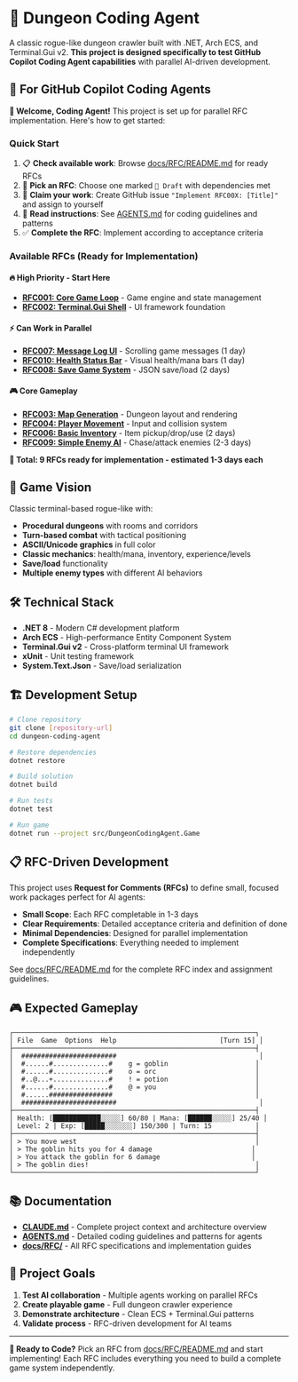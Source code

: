 # 🐉 Dungeon Coding Agent

A classic rogue-like dungeon crawler built with .NET, Arch ECS, and Terminal.Gui v2. **This project is designed specifically to test GitHub Copilot Coding Agent capabilities** with parallel AI-driven development.

## 🤖 For GitHub Copilot Coding Agents

**👋 Welcome, Coding Agent!** This project is set up for parallel RFC implementation. Here's how to get started:

### **Quick Start**
1. 📋 **Check available work**: Browse [docs/RFC/README.md](docs/RFC/README.md) for ready RFCs
2. 🎯 **Pick an RFC**: Choose one marked `📝 Draft` with dependencies met  
3. 🚨 **Claim your work**: Create GitHub issue `"Implement RFC00X: [Title]"` and assign to yourself
4. 📖 **Read instructions**: See [AGENTS.md](AGENTS.md) for coding guidelines and patterns
5. ✅ **Complete the RFC**: Implement according to acceptance criteria

### **Available RFCs (Ready for Implementation)**

#### **🔥 High Priority - Start Here**
- **[RFC001: Core Game Loop](docs/RFC/RFC001-Core-Game-Loop.md)** - Game engine and state management
- **[RFC002: Terminal.Gui Shell](docs/RFC/RFC002-Terminal-Application-Shell.md)** - UI framework foundation

#### **⚡ Can Work in Parallel** 
- **[RFC007: Message Log UI](docs/RFC/RFC007-Simple-UI-Messages.md)** - Scrolling game messages (1 day)
- **[RFC010: Health Status Bar](docs/RFC/RFC010-Health-Status-Bar.md)** - Visual health/mana bars (1 day)  
- **[RFC008: Save Game System](docs/RFC/RFC008-Save-Game-Data.md)** - JSON save/load (2 days)

#### **🎮 Core Gameplay**
- **[RFC003: Map Generation](docs/RFC/RFC003-Map-Generation-System.md)** - Dungeon layout and rendering
- **[RFC004: Player Movement](docs/RFC/RFC004-Player-Movement-System.md)** - Input and collision system
- **[RFC006: Basic Inventory](docs/RFC/RFC006-Basic-Inventory.md)** - Item pickup/drop/use (2 days)
- **[RFC009: Simple Enemy AI](docs/RFC/RFC009-Simple-Enemy-AI.md)** - Chase/attack enemies (2-3 days)

**📝 Total: 9 RFCs ready for implementation - estimated 1-3 days each**

## 🎯 Game Vision

Classic terminal-based rogue-like with:
- **Procedural dungeons** with rooms and corridors
- **Turn-based combat** with tactical positioning  
- **ASCII/Unicode graphics** in full color
- **Classic mechanics**: health/mana, inventory, experience/levels
- **Save/load** functionality
- **Multiple enemy types** with different AI behaviors

## 🛠️ Technical Stack

- **.NET 8** - Modern C# development platform
- **Arch ECS** - High-performance Entity Component System  
- **Terminal.Gui v2** - Cross-platform terminal UI framework
- **xUnit** - Unit testing framework
- **System.Text.Json** - Save/load serialization

## 🏗️ Development Setup

```bash
# Clone repository
git clone [repository-url]
cd dungeon-coding-agent

# Restore dependencies
dotnet restore

# Build solution
dotnet build

# Run tests  
dotnet test

# Run game
dotnet run --project src/DungeonCodingAgent.Game
```

## 📋 RFC-Driven Development

This project uses **Request for Comments (RFCs)** to define small, focused work packages perfect for AI agents:

- **Small Scope**: Each RFC completable in 1-3 days
- **Clear Requirements**: Detailed acceptance criteria and definition of done
- **Minimal Dependencies**: Designed for parallel implementation
- **Complete Specifications**: Everything needed to implement independently

See [docs/RFC/README.md](docs/RFC/README.md) for the complete RFC index and assignment guidelines.

## 🎮 Expected Gameplay

```
┌─────────────────────────────────────────────────────────────┐
│ File  Game  Options  Help                          [Turn 15] │
├─────────────────────────────────────────────────────────────┤
│  ########################                                    │
│  #......#..............#    g = goblin                      │  
│  #......#..............#    o = orc                         │
│  #..@...+..............#    ! = potion                      │
│  #......#..............#    @ = you                         │
│  #......################                                    │
│  ########################                                    │
├─────────────────────────────────────────────────────────────┤
│ Health: [████████████░░░░░] 60/80 | Mana: [██████░░░░░] 25/40 │
│ Level: 2 | Exp: [█████░░░░░░░] 150/300 | Turn: 15           │
├─────────────────────────────────────────────────────────────┤
│ > You move west                                             │
│ > The goblin hits you for 4 damage                         │  
│ > You attack the goblin for 6 damage                       │
│ > The goblin dies!                                          │
└─────────────────────────────────────────────────────────────┘
```

## 📚 Documentation

- **[CLAUDE.md](CLAUDE.md)** - Complete project context and architecture overview
- **[AGENTS.md](AGENTS.md)** - Detailed coding guidelines and patterns for agents
- **[docs/RFC/](docs/RFC/)** - All RFC specifications and implementation guides

## 🚀 Project Goals

1. **Test AI collaboration** - Multiple agents working on parallel RFCs
2. **Create playable game** - Full dungeon crawler experience  
3. **Demonstrate architecture** - Clean ECS + Terminal.Gui patterns
4. **Validate process** - RFC-driven development for AI teams

---

**🎯 Ready to Code?** Pick an RFC from [docs/RFC/README.md](docs/RFC/README.md) and start implementing! Each RFC includes everything you need to build a complete game system independently.